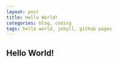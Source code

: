 ```yaml
---
layout: post
title: Hello World!
categories: blog, coding
tags: hello world, jekyll, github pages
---
```


## Hello World!
